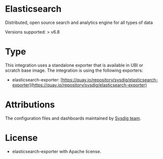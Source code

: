 # Elasticsearch
Distributed, open source search and analytics engine for all types of data

Versions supported: > v6.8

# Type
This integration uses a standalone exporter that is available in UBI or scratch base image.
The integration is using the following exporters:
- elasticsearch-exporter: [https://quay.io/repository/sysdig/elasticsearch-exporter](https://quay.io/repository/sysdig/elasticsearch-exporter)


# Attributions
The configuration files and dashboards maintained by [Sysdig team](https://sysdig.com/).
# License
- elasticsearch-exporter with Apache license.